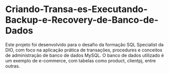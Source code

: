 # Criando-Transa-es-Executando-Backup-e-Recovery-de-Banco-de-Dados
Este projeto foi desenvolvido para o desafio da formação SQL Specialist da DIO, com foco na aplicação prática de transações, procedures e conceitos de administração de banco de dados MySQL.  O banco de dados utilizado é um exemplo de e-commerce, com tabelas como product, clientpj, entre outras.
